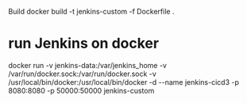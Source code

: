Build
docker build -t jenkins-custom -f Dockerfile .

# run Jenkins on docker

docker run -v jenkins-data:/var/jenkins_home -v /var/run/docker.sock:/var/run/docker.sock -v /usr/local/bin/docker:/usr/local/bin/docker -d --name jenkins-cicd3 -p 8080:8080 -p 50000:50000 jenkins-custom
